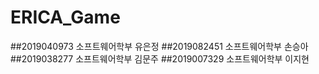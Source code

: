 # ERICA_Game

##2019040973 소프트웨어학부 유은정
##2019082451 소프트웨어학부 손승아
##2019038277 소프트웨어학부 김문주
##2019007329 소프트웨어학부 이지현
